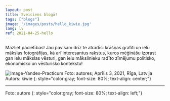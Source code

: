 ```yaml
---
layout: post
title: Sveiciens blogā! 
tags: ["blogs"]
image: '/images/posts/hello_kiwie.jpg'
lang: lv
ref: 2021-04-25-hello
---
```


Mazliet pacietības! Jau pavisam drīz te atradīsi krāšņas grafiti un ielu mākslas fotogrāfijas, kā arī interesantus rakstus, kuros mēģināšu izprast gan ielu mākslas vēsturi, gan ielu mākslinieku radīto zīmējumu politisko, ekonomisko un vēsturisko kontekstu!

![image-Yandex-Practicum](/images/posts/hello_kiwie_1.jpg)
Foto: autores; Aprīlis 3, 2021, Rīga, Latvija
Autors: kiwie
{: style="color:gray; font-size: 80%; text-align: center;"}


***

Foto: autore
{: style="color:gray; font-size: 80%; text-align: left;"}
